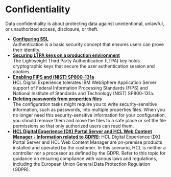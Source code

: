 # Confidentiality

Data confidentiality is about protecting data against unintentional, unlawful, or unauthorized access, disclosure, or theft.

-   **[Configuring SSL](../confidentiality/configuring_ssl)**  
Authentication is a basic security concept that ensures  users can prove their identity.
-   **[Securing LTPA keys on a production environment](../confidentiality/ltpa.md)**  
The Lightweight Third Party Authentication (LTPA) key holds cryptographic keys that secure the user authentication session and cookies. 
-   **[Enabling FIPS and (NIST) SP800-131a](../confidentiality/cfg_fips.md)**  
HCL Digital Experience tolerates IBM WebSphere Application Server support of Federal Information Processing Standards (FIPS) and National Institute of Standards and Technology (NIST) SP800-131a.
-   **[Deleting passwords from properties files](../confidentiality/cfg_fips.md)**  
The configuration tasks might require you to write security-sensitive information, such as passwords, into multiple properties files. When you no longer need this security-sensitive information for your configuration, you should remove them and move the files to a safe place or set the file permissions so that only authorized users can read them.
-   **[HCL Digital Experience (DX) Portal Server and HCL Web Content Manager - Information related to GDPR)](../confidentiality/HCL_DX_ServerandHCL_WCM_GDPR.md)**: 
HCL Digital Experience (DX) Portal Server and HCL Web Content Manager are on-premise products installed and operated by the customer. In this scenario, HCL is neither a controller nor a processor as defined by the GDPR. Refer to this topic for guidance on ensuring compliance with various laws and regulations, including the European Union General Data Protection Regulation (GDPR).